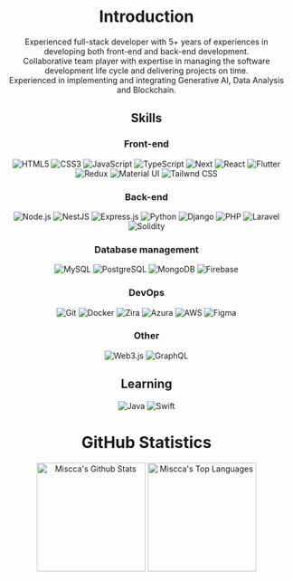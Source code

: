 <div align="center">
  <h1 align="center">Introduction</h1>

  Experienced full-stack developer with 5+ years of experiences in developing both front-end and back-end development. 
  <br>
  Collaborative team player with expertise in managing the software development life cycle and delivering projects on time.
  <br>
  Experienced in implementing and integrating Generative AI, Data Analysis and Blockchain.
<br>
</div>


<h2 align="center">Skills</h2>

<div align="center">
  <h3 align="center">Front-end</h3>
  <img
    src="https://img.shields.io/badge/HTML5-E34F26?style=for-the-badge&logo=html5&logoColor=white"
    alt="HTML5"
  />
  <img
    src="https://img.shields.io/badge/CSS3-1572B6?style=for-the-badge&logo=css3&logoColor=white"
    alt="CSS3"
  />
  <img
    src="https://img.shields.io/badge/JavaScript-F7DF1E?style=for-the-badge&logo=javascript&logoColor=black"
    alt="JavaScript"
  />
  <img
    src="https://img.shields.io/badge/TypeScript-007ACC?style=for-the-badge&logo=typescript&logoColor=white"
    alt="TypeScript"
  />
  <img
    src="https://img.shields.io/badge/Next-black?style=for-the-badge&logo=next.js&logoColor=white"
    alt="Next"
  />
  <img
    src="https://img.shields.io/badge/React-20232A?style=for-the-badge&logo=react&logoColor=61DAFB"
    alt="React"
  />
  <img
    src="https://img.shields.io/badge/Flutter-02569B?&style=for-the-badge&logo=flutter&logoColor=white"
    alt="Flutter"
  />
  <img
    src="https://img.shields.io/badge/Redux-593D88?style=for-the-badge&logo=redux&logoColor=white"
    alt="Redux"
  />
  <img
    src="https://img.shields.io/badge/Material--UI-0081CB?style=for-the-badge&logo=material-ui&logoColor=white"
    alt="Material UI"
  />
  <img
    src="https://img.shields.io/badge/Tailwnd%20CSS-06B6D4?style=for-the-badge&logo=tailwindcss&logoColor=black"
    alt="Tailwnd CSS"
  />
</div>

<div align="center">
  <h3 align="center">Back-end</h3>
  <img
    src="https://img.shields.io/badge/Node.js-5FA04E?style=for-the-badge&logo=node.js&logoColor=white"
    alt="Node.js"
  />
  <img
    src="https://img.shields.io/badge/NestJS-E0234E?style=for-the-badge&logo=nestjs&logoColor=white"
    alt="NestJS"
  />
  <img
    src="https://img.shields.io/badge/Express.js-404D59?style=for-the-badge&logo=express&logoColor=white"
    alt="Express.js"
  />
  <img
    src="https://img.shields.io/badge/Python-3776AB?style=for-the-badge&logo=python&logoColor=white"
    alt="Python"
  />
  <img
    src="https://img.shields.io/badge/Django-092E20?style=for-the-badge&logo=django&logoColor=white"
    alt="Django"
  />
  <img
    src="https://img.shields.io/badge/PHP-777BB4?style=for-the-badge&logo=php&logoColor=white"
    alt="PHP"
  />
  <img
    src="https://img.shields.io/badge/Laravel-777BB4?style=for-the-badge&logo=laravel&logoColor=white"
    alt="Laravel"
  />
  <img
    src="https://img.shields.io/badge/Solidity-363636?style=for-the-badge&logo=solidity&logoColor=white"
    alt="Solidity"
  />
</div>

<div align="center">
  <h3 align="center">Database management</h3>
  <img
    src="https://img.shields.io/badge/MySQL-4479A1?style=for-the-badge&logo=mysql&logoColor=white"
    alt="MySQL"
  />
  <img
    src="https://img.shields.io/badge/PostgreSQL-4169E1?style=for-the-badge&logo=postgresql&logoColor=white"
    alt="PostgreSQL"
  />
  <img
    src="https://img.shields.io/badge/MongoDB-47A248?style=for-the-badge&logo=mongodb&logoColor=white"
    alt="MongoDB"
  />
  <img
    src="https://img.shields.io/badge/Firebase-FFCA28?style=for-the-badge&logo=firebase&logoColor=white"
    alt="Firebase"
  />
</div>

<div align="center">
  <h3 align="center">DevOps</h3>
  <img
    src="https://img.shields.io/badge/GIT-F05032?style=for-the-badge&logo=git&logoColor=white"
    alt="Git"
  />
  <img
    src="https://img.shields.io/badge/docker-%230db7ed.svg?style=for-the-badge&logo=docker&logoColor=white"
    alt="Docker"
  />
  <img
    src="https://img.shields.io/badge/Zira-0052CC?style=for-the-badge&logo=jira&logoColor=white"
    alt="Zira"
  />
  <img
    src="https://img.shields.io/badge/Azura-000000?style=for-the-badge&logo=acura&logoColor=white"
    alt="Azura"
  />
  <img
    src="https://img.shields.io/badge/AWS-232F3E?style=for-the-badge&logo=acura&logoColor=white"
    alt="AWS"
  />
  <img
    src="https://img.shields.io/badge/Figma-F24E1E?style=for-the-badge&logo=figma&logoColor=white"
    alt="Figma"
  />
</div>

<div align="center">
  <h3 align="center">Other</h3>
  <img
    src="https://img.shields.io/badge/Web3.js-F05032?style=for-the-badge&logo=web3dotjs&logoColor=white"
    alt="Web3.js"
  />
  <img
    src="https://img.shields.io/badge/GraphQL-%230db7ed.svg?style=for-the-badge&logo=graphql&logoColor=white"
    alt="GraphQL"
  />
</div>

<h2 align="center">Learning</h2>

<div align="center">
  <img
    src="https://img.shields.io/badge/Java-F7DF1E?style=for-the-badge&logo=openjdk&logoColor=white"
    alt="Java"
  />
  <img
    src="https://img.shields.io/badge/Swift-F05138?&style=for-the-badge&logo=swift&logoColor=white"
    alt="Swift"
  />
</div>

<h1 align="center">GitHub Statistics</h1>

<div align="center">
  
  <p align="center">
    <img alt="Miscca's Github Stats" src="https://denvercoder1-github-readme-stats.vercel.app/api/?username=mi-ann0613&show_icons=true&include_all_commits=true&count_private=true&theme=react&hide_border=true&bg_color=1F222E&title_color=F85D7F&icon_color=F8D866" height="192px"/>
    <img alt="Miscca's Top Languages" src="https://denvercoder1-github-readme-stats.vercel.app/api/top-langs/?username=mi-ann0613&langs_count=8&layout=compact&theme=react&hide_border=true&bg_color=1F222E&title_color=F85D7F&icon_color=F8D866&hide=Jupyter%20Notebook,Roff" height="192px"/>
  </p>

  <br/>
  
  <!--<img alt="Activity Graph" src="https://github-readme-activity-graph.vercel.app/graph/?username=mi-ann0613&bg_color=1F222E&color=F8D866&line=F85D7F&point=FFFFFF&hide_border=true" /></a>-->
  
    
  <br>
  <br>
</div>

<br>
<br>

<!--
<p align="center">
  <img title="🔥 Get streak stats for your profile at git.io/streak-stats" alt="Bear Miscca's streak" src="https://streak-stats.demolab.com/?user=UnityDev2104627&theme=monokai-metallian&hide_border=true"/>
</p>

Here are some ideas to get you started:

- 🔭 I’m currently working on ...
- 🌱 I’m currently learning ...
- 👯 I’m looking to collaborate on ...
- 🤔 I’m looking for help with ...
- 💬 Ask me about ...
- 📫 How to reach me: ...
- 😄 Pronouns: ...
- ⚡ Fun fact: ...
-->
